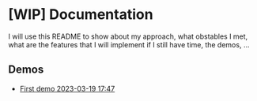 # [WIP] Documentation

I will use this README to show about my approach, what obstables I met, what are the features that I will implement if I still have time, the demos, ...

## Demos
- [First demo 2023-03-19 17:47](https://share.cleanshot.com/bWY03jmP)
